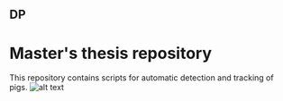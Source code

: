 ## DP
# Master's thesis repository
This repository contains scripts for automatic detection and tracking of pigs.
![alt text](https://github.com/kubarada/DP/data/input/frame_027673.PNG?raw=true)
